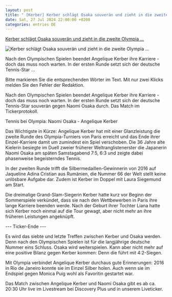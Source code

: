 ```yaml
---
layout: post
title: " [Kerber] Kerber schlägt Osaka souverän und zieht in die zweite Olympia ..."
date: Sat, 27 Jul 2024 22:00:00 +0200
categories: entries DE
---
```

[Kerber schlägt Osaka souverän und zieht in die zweite Olympia ...](https://www.focus.de/sport/olympische-sommerspiele/olympia-2024-erste-runde-angelique-kerber-vs-naomi-osaka-im-liveticker_id_260174211.html)

![Kerber schlägt Osaka souverän und zieht in die zweite Olympia ...](https://p6.focus.de/img/fotos/id_260174868/angelique-kerber-im-olympia-match-gegen-naomi-osaka.jpg?im=Crop%3D%280%2C41%2C2433%2C1217%29%3BResize%3D%281200%2C627%29&impolicy=perceptual&quality=mediumHigh&hash=2c24e51e72e18716843e8fab0e40b1bcd4ccf440d13f8f94d8243bbb22b45ce5)

Nach den Olympischen Spielen beendet Angelique Kerber ihre Karriere - doch das muss noch warten. In der ersten Runde setzt sich der deutsche Tennis-Star ...

Bitte markieren Sie die entsprechenden Wörter im Text. Mit nur zwei Klicks melden Sie den Fehler der Redaktion.

Nach den Olympischen Spielen beendet Angelique Kerber ihre Karriere - doch das muss noch warten. In der ersten Runde setzt sich der deutsche Tennis-Star souverän gegen Naomi Osaka durch. Das Match im Tickerprotokoll.

Tennis bei Olympia: Naomi Osaka - Angelique Kerber

Das Wichtigste in Kürze: Angelique Kerber hat mit einer Glanzleistung die zweite Runde des Olympia-Turniers von Paris erreicht und das Ende ihrer Einzel-Karriere damit um zumindest ein Spiel verschoben. Die 36 Jahre alte Kielerin besiegte im Duell zweier früherer Weltranglistenerster die Japanerin Naomi Osaka am späten Samstagabend 7:5, 6:3 und zeigte dabei phasenweise begeisterndes Tennis.

In der zweiten Runde trifft die Silbermedaillen-Gewinnerin von 2016 auf Jaqueline Adina Cristian aus Rumänien, die Nummer 66 der Welt stellt keine unlösbare Aufgabe dar. Zudem ist Kerber im Doppel mit Laura Siegemund am Start.

Die dreimalige Grand-Slam-Siegerin Kerber hatte kurz vor Beginn der Sommerspiele verkündet, dass sie nach den Wettbewerben in Paris ihre lange Karriere beenden werde. Nach der Geburt ihrer Tochter Liana hatte sich Kerber noch einmal auf die Tour gewagt, aber nicht mehr an ihre früheren Leistungen angeknüpft.

--- Ticker-Ende ---

Es wird das siebte und letzte Treffen zwischen Kerber und Osaka werden. Denn nach den Olympischen Spielen ist für die langjährige deutsche Nummer eins Schluss. Osaka wird weiterspielen. Kann aber nicht mehr auf eine positive Bilanz gegen Kerber kommen: Denn die führt mit 4:2-Siegen.

Mit Olympia verbindet Angelique Kerber durchaus gute Erinnerungen: 2016 in Rio de Janeiro konnte sie im Einzel Silber holen. Auch wenn sie im Endspiel gegen Monica Puig wohl als Favoritin gestartet war.

Das Match zwischen Angelique Kerber und Naomi Osaka gibt es ab ca. 20:30 Uhr live im Livestream bei Discovery Plus und in unserem Liveticker.

